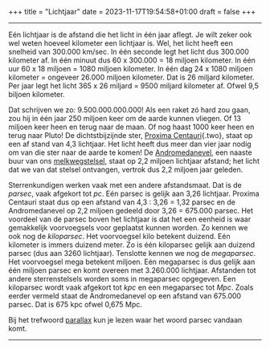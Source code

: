 +++
title = "Lichtjaar"
date = 2023-11-17T19:54:58+01:00
draft = false
+++

---
Eén lichtjaar is de afstand die het licht in één jaar aflegt. Je wilt
zeker ook wel weten hoeveel kilometer een lichtjaar is. Wel, het licht
heeft een snelheid van 300.000 km/sec. In één seconde legt het licht dus
300.000 kilometer af. In één minuut dus 60 x 300.000 = 18 miljoen
kilometer. In één uur 60 x 18 miljoen = 1080 miljoen kilometer. In één
dag 24 x 1080 miljoen kilometer = ongeveer 26.000 miljoen kilometer. Dat
is 26 miljard kilometer. Per jaar legt het licht 365 x 26 miljard = 9500
miljard kilometer af. Ofwel 9,5 biljoen kilometer.

Dat schrijven we zo: 9.500.000.000.000! Als een raket zó hard zou gaan,
zou hij in één jaar 250 miljoen keer om de aarde kunnen vliegen. Of 13
miljoen keer heen en terug naar de maan. Of nog haast 1000 keer heen en
terug naar Pluto! De dichtstbijzijnde ster, [Proxima
Centauri](proxima.html){.two}, staat op een af stand van 4,3 lichtjaar.
Het licht heeft dus meer dan vier jaar nodig om van die ster naar de
aarde te komen! De [Andromedanevel](/encyclopedie/andromedanevel), een
naaste buur van ons [melkwegstelsel](/encyclopedie/melkwegstelsel), staat op 2,2
miljoen lichtjaar afstand; het licht dat we van dat stelsel ontvangen,
vertrok dus 2,2 miljoen jaar geleden.

Sterrenkundigen werken vaak met een andere afstandsmaat. Dat is de
*parsec*, vaak afgekort tot *pc*. Eén parsec is gelijk aan 3,26
lichtjaar. Proxima Centauri staat dus op een afstand van 4,3 : 3,26 =
1,32 parsec en de Andromedanevel op 2,2 miljoen gedeeld door 3,26 =
675.000 parsec. Het voordeel van de parsec boven het lichtjaar is dat
het een eenheid is waar gemakkelijk voorvoegsels voor geplaatst kunnen
worden. Zo kennen we ook nog de *kiloparsec*. Het voorvoegsel kilo
betekent duizend. Eén kilometer is immers duizend meter. Zo is één
kiloparsec gelijk aan duizend parsec (dus aan 3260 lichtjaar). Tenslotte
kennen we nog de *megaparsec*. Het voorvoegsel mega betekent miljoen.
Eén megaparsec is dus gelijk aan één miljoen parsec en komt overeen met
3.260.000 lichtjaar. Afstanden tot andere sterrenstelsels worden soms in
megaparsec opgegeven. Een kiloparsec wordt vaak afgekort tot *kpc* en
een megaparsec tot *Mpc*. Zoals eerder vermeld staat de Andromedanevel
op een afstand van 675.000 parsec. Dat is 675 kpc ofwel 0,675 Mpc.

Bij het trefwoord [parallax](/encyclopedie/parallax) kun je lezen waar het
woord parsec vandaan komt.

---
